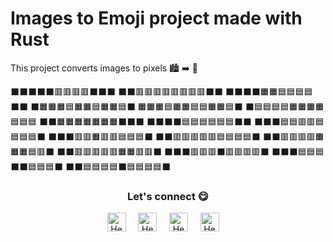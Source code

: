 # Images to Emoji project made with Rust

This project converts images to pixels 🏙 ➡️ 💚

⬛⬛⬛⬛⬛🟥🟥🟥🟥⬛⬛⬛
⬛⬛🟥🟥🟥🟥🟥🟥🟥🟥⬛⬛
⬛⬛⬛⬛🟧🟧🟦🟦🟦🟦⬛⬛
⬛🟧🟧🟧🟦🟧🟧🟦🟧🟧🟦⬛
🟧🟧🟧🟦🟧🟧🟦🟦🟧🟧🟦⬛
⬛🟦🟦🟦🟦🟧🟧🟧🟧🟦🟦🟦
⬛⬛🟧🟧🟧🟧🟧🟧🟧⬛⬛⬛
⬛⬛⬛⬛🟦🟦🟦🟦🟦🟦⬛⬛
⬛⬛⬛🟦🟦🟥🟥🟦🟦🟦🟦⬛
⬛⬛⬛🟥🟥🟧🟥🟥🟦🟦🟦⬛
⬛⬛🟥🟥🟥🟥🟥🟦🟦🟦🟦⬛
⬛⬛🟥🟥🟥🟥🟧🟧🟧🟦🟥⬛
⬛⬛🟥🟥🟥🟥🟥🟧🟧🟥🟥⬛
⬛⬛⬛🟥🟥🟥⬛🟥🟥🟥🟥⬛
⬛⬛⬛🟦🟦🟦⬛⬛🟦🟦🟦⬛
⬛⬛🟦🟦🟦🟦⬛🟦🟦🟦🟦⬛


<div align="center">
<h3 align="center">Let's connect 😋</h3>
</div>
<p align="center">
<a href="https://www.linkedin.com/in/hector-pulido-17547369/" target="blank">
<img align="center" width="30px" alt="Hector's LinkedIn" src="https://www.vectorlogo.zone/logos/linkedin/linkedin-icon.svg"/></a> &nbsp; &nbsp;
<a href="https://twitter.com/Hector_Pulido_" target="blank">
<img align="center" width="30px" alt="Hector's Twitter" src="https://www.vectorlogo.zone/logos/twitter/twitter-official.svg"/></a> &nbsp; &nbsp;
<a href="https://www.twitch.tv/hector_pulido_" target="blank">
<img align="center" width="30px" alt="Hector's Twitch" src="https://www.vectorlogo.zone/logos/twitch/twitch-icon.svg"/></a> &nbsp; &nbsp;
<a href="https://www.youtube.com/channel/UCS_iMeH0P0nsIDPvBaJckOw" target="blank">
<img align="center" width="30px" alt="Hector's Youtube" src="https://www.vectorlogo.zone/logos/youtube/youtube-icon.svg"/></a> &nbsp; &nbsp;